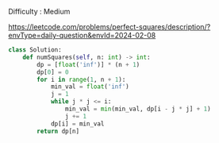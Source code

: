 Difficulty : Medium 

https://leetcode.com/problems/perfect-squares/description/?envType=daily-question&envId=2024-02-08 

```python
class Solution:
    def numSquares(self, n: int) -> int:
        dp = [float('inf')] * (n + 1)
        dp[0] = 0
        for i in range(1, n + 1):
            min_val = float('inf')
            j = 1
            while j * j <= i:
                min_val = min(min_val, dp[i - j * j] + 1)
                j += 1
            dp[i] = min_val
        return dp[n]
```
